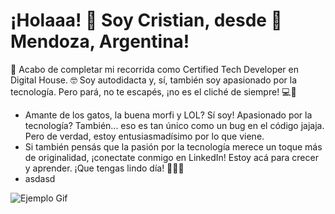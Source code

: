 # ¡Holaaa! 👋 Soy Cristian, desde 📍 Mendoza, Argentina!

 🌱 Acabo de completar mi recorrida como Certified Tech Developer en Digital House.
 🤓 Soy autodidacta y, sí, también soy apasionado por la tecnología. Pero pará, no te escapés, ¡no es el cliché de siempre! 💻🌟
- Amante de los gatos, la buena morfi y LOL? Sí soy! Apasionado por la tecnología? También... eso es tan único como un bug en el código jajaja. Pero de verdad, estoy entusiasmadísimo por lo que viene.
- Si también pensás que la pasión por la tecnología merece un toque más de originalidad, ¡conectate conmigo en LinkedIn! Estoy acá para crecer y aprender. ¡Que tengas lindo día! 🚀🐾😺
 - asdasd

![Ejemplo Gif](https://media.giphy.com/media/kELWH7yHTEWlrOrgli/giphy.gif)



